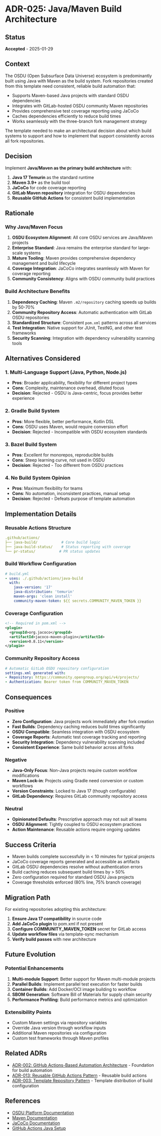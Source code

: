 # ADR-025: Java/Maven Build Architecture

## Status
**Accepted** - 2025-01-29

## Context

The OSDU (Open Subsurface Data Universe) ecosystem is predominantly built using Java with Maven as the build system. Fork repositories created from this template need consistent, reliable build automation that:

- Supports Maven-based Java projects with standard OSDU dependencies
- Integrates with GitLab-hosted OSDU community Maven repositories
- Provides comprehensive test coverage reporting using JaCoCo
- Caches dependencies efficiently to reduce build times
- Works seamlessly with the three-branch fork management strategy

The template needed to make an architectural decision about which build systems to support and how to implement that support consistently across all fork repositories.

## Decision

Implement **Java/Maven as the primary build architecture** with:

1. **Java 17 Temurin** as the standard runtime
2. **Maven 3.9+** as the build tool
3. **JaCoCo** for code coverage reporting
4. **GitLab Maven repository** integration for OSDU dependencies
5. **Reusable GitHub Actions** for consistent build implementation

## Rationale

### Why Java/Maven Focus

1. **OSDU Ecosystem Alignment**: All core OSDU services are Java/Maven projects
2. **Enterprise Standard**: Java remains the enterprise standard for large-scale systems
3. **Mature Tooling**: Maven provides comprehensive dependency management and build lifecycle
4. **Coverage Integration**: JaCoCo integrates seamlessly with Maven for coverage reporting
5. **Community Consistency**: Aligns with OSDU community build practices

### Build Architecture Benefits

1. **Dependency Caching**: Maven `.m2/repository` caching speeds up builds by 50-70%
2. **Community Repository Access**: Automatic authentication with GitLab OSDU repositories
3. **Standardized Structure**: Consistent `pom.xml` patterns across all services
4. **Test Integration**: Native support for JUnit, TestNG, and other test frameworks
5. **Security Scanning**: Integration with dependency vulnerability scanning tools

## Alternatives Considered

### 1. Multi-Language Support (Java, Python, Node.js)
- **Pros**: Broader applicability, flexibility for different project types
- **Cons**: Complexity, maintenance overhead, diluted focus
- **Decision**: Rejected - OSDU is Java-centric, focus provides better experience

### 2. Gradle Build System
- **Pros**: More flexible, better performance, Kotlin DSL
- **Cons**: OSDU uses Maven, would require conversion effort
- **Decision**: Rejected - Incompatible with OSDU ecosystem standards

### 3. Bazel Build System
- **Pros**: Excellent for monorepos, reproducible builds
- **Cons**: Steep learning curve, not used in OSDU
- **Decision**: Rejected - Too different from OSDU practices

### 4. No Build System Opinion
- **Pros**: Maximum flexibility for teams
- **Cons**: No automation, inconsistent practices, manual setup
- **Decision**: Rejected - Defeats purpose of template automation

## Implementation Details

### Reusable Actions Structure

```yaml
.github/actions/
├── java-build/           # Core build logic
├── java-build-status/    # Status reporting with coverage
└── pr-status/           # PR status updates
```

### Build Workflow Configuration

```yaml
# build.yml
- uses: ./.github/actions/java-build
  with:
    java-version: '17'
    java-distribution: 'temurin'
    maven-args: 'clean install'
    community-maven-token: ${{ secrets.COMMUNITY_MAVEN_TOKEN }}
```

### Coverage Configuration

```xml
<!-- Required in pom.xml -->
<plugin>
  <groupId>org.jacoco</groupId>
  <artifactId>jacoco-maven-plugin</artifactId>
  <version>0.8.11</version>
</plugin>
```

### Community Repository Access

```yaml
# Automatic GitLab OSDU repository configuration
settings.xml generated with:
- Repository: https://community.opengroup.org/api/v4/projects/
- Authentication: Bearer token from COMMUNITY_MAVEN_TOKEN
```

## Consequences

### Positive
- **Zero Configuration**: Java projects work immediately after fork creation
- **Fast Builds**: Dependency caching reduces build times significantly
- **OSDU Compatible**: Seamless integration with OSDU ecosystem
- **Coverage Reports**: Automatic test coverage tracking and reporting
- **Security Integration**: Dependency vulnerability scanning included
- **Consistent Experience**: Same build behavior across all forks

### Negative
- **Java-Only Focus**: Non-Java projects require custom workflow modifications
- **Maven Lock-in**: Projects using Gradle need conversion or custom workflows
- **Version Constraints**: Locked to Java 17 (though configurable)
- **GitLab Dependency**: Requires GitLab community repository access

### Neutral
- **Opinionated Defaults**: Prescriptive approach may not suit all teams
- **OSDU Alignment**: Tightly coupled to OSDU ecosystem practices
- **Action Maintenance**: Reusable actions require ongoing updates

## Success Criteria

- Maven builds complete successfully in < 10 minutes for typical projects
- JaCoCo coverage reports generated and accessible as artifacts
- GitLab OSDU dependencies resolve without authentication errors
- Build caching reduces subsequent build times by > 50%
- Zero configuration required for standard OSDU Java projects
- Coverage thresholds enforced (80% line, 75% branch coverage)

## Migration Path

For existing repositories adopting this architecture:

1. **Ensure Java 17 compatibility** in source code
2. **Add JaCoCo plugin** to pom.xml if not present
3. **Configure COMMUNITY_MAVEN_TOKEN** secret for GitLab access
4. **Update workflow files** via template-sync mechanism
5. **Verify build passes** with new architecture

## Future Evolution

### Potential Enhancements
1. **Multi-module Support**: Better support for Maven multi-module projects
2. **Parallel Builds**: Implement parallel test execution for faster builds
3. **Container Builds**: Add Docker/OCI image building to workflow
4. **SBOM Generation**: Software Bill of Materials for supply chain security
5. **Performance Profiling**: Build performance metrics and optimization

### Extensibility Points
- Custom Maven settings via repository variables
- Override Java version through workflow inputs
- Additional Maven repositories via configuration
- Custom test frameworks through Maven profiles

## Related ADRs

- [ADR-002: GitHub Actions-Based Automation Architecture](002-github-actions-automation.md) - Foundation for build automation
- [ADR-013: Reusable GitHub Actions Pattern](013-reusable-github-actions-pattern.md) - Reusable build actions
- [ADR-003: Template Repository Pattern](003-template-repository-pattern.md) - Template distribution of build configuration

## References

- [OSDU Platform Documentation](https://community.opengroup.org/osdu/platform)
- [Maven Documentation](https://maven.apache.org/guides/)
- [JaCoCo Documentation](https://www.jacoco.org/jacoco/trunk/doc/)
- [GitHub Actions Java Setup](https://github.com/actions/setup-java)